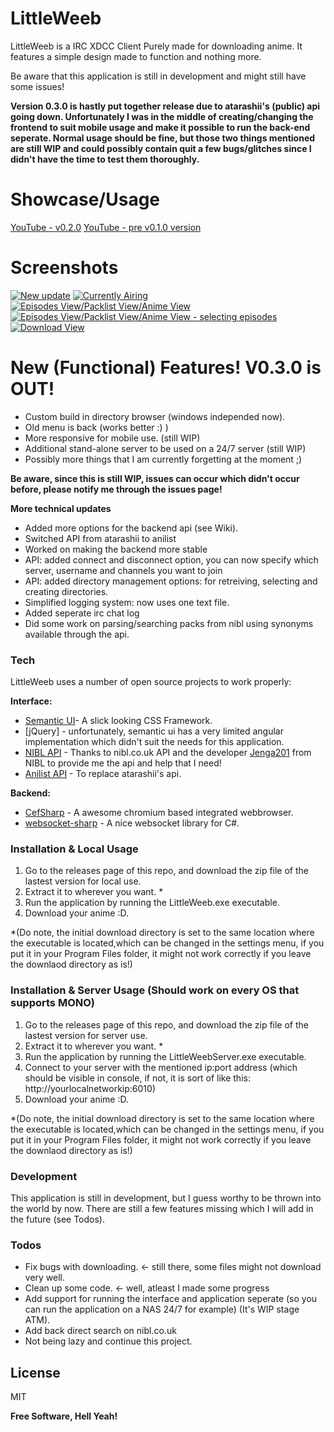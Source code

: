 # LittleWeeb

LittleWeeb is a IRC XDCC Client Purely made for downloading anime. It features a simple design made to function and nothing more.

Be aware that this application is still in development and might still have some issues!

**Version 0.3.0 is hastly put together release due to atarashii's (public) api going down. Unfortunately I was in the middle of creating/changing the frontend to suit mobile usage and make it possible to run the back-end seperate. Normal usage should be fine, but those two things mentioned are still WIP and could possibly contain quit a few bugs/glitches since I didn't have the time to test them thoroughly.**

# Showcase/Usage
[YouTube - v0.2.0](https://youtu.be/GbBz1ReDahU)
[YouTube - pre v0.1.0 version](https://www.youtube.com/watch?v=yJjL9wQEEEQ)

# Screenshots
[![New update](https://i.imgur.com/2fAyiopl.png)](https://i.imgur.com/2fAyiop.png)
[![Currently Airing](https://i.imgur.com/H6dzjgll.png)](https://i.imgur.com/H6dzjgl.png)
[![Episodes View/Packlist View/Anime View](https://i.imgur.com/WpJcwvXl.png)](https://i.imgur.com/WpJcwvX.png)
[![Episodes View/Packlist View/Anime View - selecting episodes](https://i.imgur.com/eARK88Rl.png)](https://i.imgur.com/eARK88R.png)
[![Download View](https://i.imgur.com/x7afYadl.png)](https://i.imgur.com/x7afYad.png)

# New (Functional) Features! V0.3.0 is OUT!
- Custom build in directory browser (windows independed now).
- Old menu is back (works better :) )
- More responsive for mobile use. (still WIP)
- Additional stand-alone server to be used on a 24/7 server (still WIP)
- Possibly more things that I am currently forgetting at the moment ;)
 
**Be aware, since this is still WIP, issues can occur which didn't occur before, please notify me through the issues page!**

**More technical updates**
- Added more options for the backend api (see Wiki).
- Switched API from atarashii to anilist
- Worked on making the backend more stable 
- API: added connect and disconnect option, you can now specify which server, username and channels you want to join
- API: added directory management options: for retreiving, selecting and creating directories.
- Simplified logging system: now uses one text file.
- Added seperate irc chat log
- Did some work on parsing/searching packs from nibl using synonyms available through the api.


### Tech
LittleWeeb uses a number of open source projects to work properly:

**Interface:**
* [Semantic UI](https://semantic-ui.com/)- A slick looking CSS Framework.
* [jQuery] - unfortunately, semantic ui has a very limited angular implementation which didn't suit the needs for this application.
* [NIBL API](https://api.nibl.co.uk:8080/swagger-ui.html) - Thanks to nibl.co.uk API and the developer [Jenga201](https://github.com/jenga201) from NIBL to provide me the api and help that I need!
* [Anilist API](http://anilist-api.readthedocs.io/en/latest/introduction.html) - To replace atarashii's api.

**Backend:**

* [CefSharp](https://cefsharp.github.io/) - A awesome chromium based integrated webbrowser.
* [websocket-sharp](http://sta.github.io/websocket-sharp/) - A nice websocket library for C#.

### Installation & Local Usage

1. Go to the releases page of this repo, and download the zip file of the lastest version for local use.
2. Extract it to wherever you want. * 
3. Run the application by running the LittleWeeb.exe executable.
4. Download your anime :D.

*(Do note, the initial download directory is set to the same location where the executable is located,which can be changed in the settings menu, if you put it in your Program Files folder, it might not work correctly if you leave the downlaod directory as is!)


### Installation & Server Usage (Should work on every OS that supports MONO)

1. Go to the releases page of this repo, and download the zip file of the lastest version for server use.
2. Extract it to wherever you want. * 
3. Run the application by running the LittleWeebServer.exe executable.
4. Connect to your server with the mentioned ip:port address (which should be visible in console, if not, it is sort of like this: http://yourlocalnetworkip:6010)
5. Download your anime :D.

*(Do note, the initial download directory is set to the same location where the executable is located,which can be changed in the settings menu, if you put it in your Program Files folder, it might not work correctly if you leave the downlaod directory as is!)

### Development

This application is still in development, but I guess worthy to be thrown into the world by now. There are still a few features missing which I will add in the future (see Todos). 


### Todos

 - Fix bugs with downloading. <- still there, some files might not download very well.
 - Clean up some code. <- well, atleast I made some progress
 - Add support for running the interface and application seperate (so you can run the application on a NAS 24/7 for example) (It's WIP stage ATM).
 - Add back direct search on nibl.co.uk
 - Not being lazy and continue this project.

License
----

MIT

**Free Software, Hell Yeah!**
